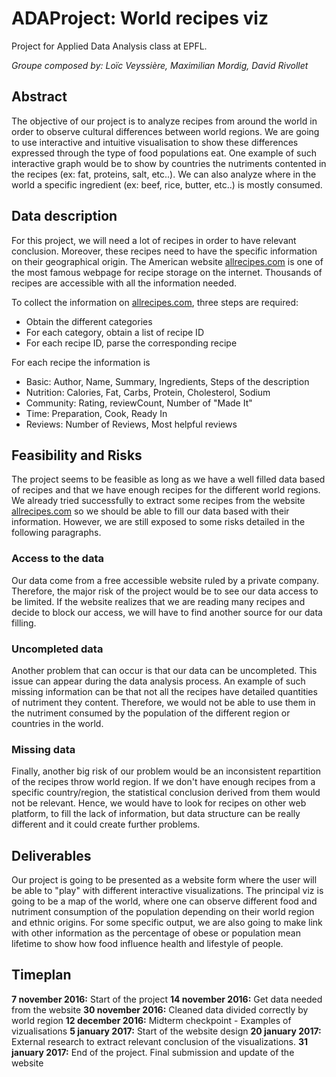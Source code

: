 # ADAProject: World recipes viz
Project for Applied Data Analysis class at EPFL.

*Groupe composed by: Loïc Veyssière, Maximilian Mordig, David Rivollet*

## Abstract
The objective of our project is to analyze recipes from around the world in order to observe cultural differences between world regions. We are going to use interactive and intuitive visualisation to show these differences expressed through the type of food populations eat. One example of such interactive graph would be to show by countries the nutriments contented in the recipes (ex: fat, proteins, salt, etc..). We can also analyze where in the world a specific ingredient (ex: beef, rice, butter, etc..) is mostly consumed.

## Data description
For this project, we will need a lot of recipes in order to have relevant conclusion. Moreover, these recipes need to have the specific information on their geographical origin. The American website [allrecipes.com](http://allrecipes.com/) is one of the most famous webpage for recipe storage on the internet. Thousands of recipes are accessible with all the information needed.

To collect the information on [allrecipes.com](http://allrecipes.com/), three steps are required:
  * Obtain the different categories
  * For each category, obtain a list of recipe ID
  * For each recipe ID, parse the corresponding recipe

For each recipe the information is
 * Basic: Author, Name, Summary, Ingredients, Steps of the description
 * Nutrition: Calories, Fat, Carbs, Protein, Cholesterol, Sodium
 * Community: Rating, reviewCount, Number of "Made It"
 * Time: Preparation, Cook, Ready In
 * Reviews: Number of Reviews, Most helpful reviews

## Feasibility and Risks
The project seems to be feasible as long as we have a well filled data based of recipes and that we have enough recipes for the different world regions. We already tried successfully to extract some recipes from the website [allrecipes.com](http://allrecipes.com/) so we should be able to fill our data based with their information. However, we are still exposed to some risks detailed in the following paragraphs.

### Access to the data
Our data come from a free accessible website ruled by a private company. Therefore, the major risk of the project would be to see our data access to be limited. If the website realizes that we are reading many recipes and decide to block our access, we will have to find another source for our data filling.

### Uncompleted data
Another problem that can occur is that our data can be uncompleted. This issue can appear during the data analysis process. An example of such missing information can be that not all the recipes have detailed quantities of nutriment they content. Therefore, we would not be able to use them in the nutriment consumed by the population of the different region or countries in the world.

### Missing data
Finally, another big risk of our problem would be an inconsistent repartition of the recipes throw world region. If we don't have enough recipes from a specific country/region, the statistical conclusion derived from them would not be relevant. Hence, we would have to look for recipes on other web platform, to fill the lack of information, but data structure can be really different and it could create further problems.

## Deliverables
Our project is going to be presented as a website form where the user will be able to "play" with different interactive visualizations. The principal viz is going to be a map of the world, where one can observe different food and nutriment consumption of the population depending on their world region and ethnic origins. For some specific output, we are also going to make link with other information as the percentage of obese or population mean lifetime to show how food influence health and lifestyle of people.

## Timeplan
**7 november 2016:** Start of the project
**14 november 2016:** Get data needed from the website
**30 november 2016:** Cleaned data divided correctly by world region
**12 december 2016:** Midterm checkpoint - Examples of vizualisations
**5 january 2017:** Start of the website design
**20 january 2017:** External research to extract relevant conclusion of the visualizations.
**31 january 2017:** End of the project. Final submission and update of the website

